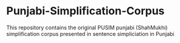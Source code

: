# Punjabi-Simplification-Corpus
This repository contains the original PUSIM punjabi (ShahMukhi) simplification corpus presented in sentence simpliciation in Punjabi  
